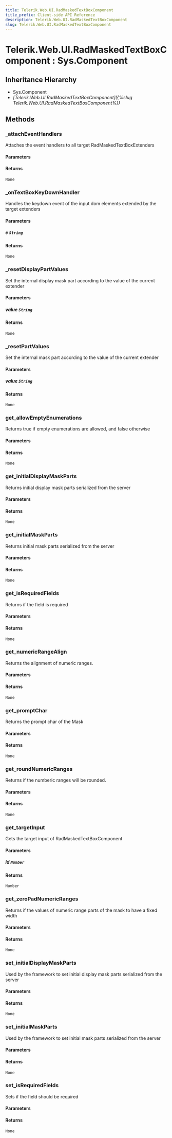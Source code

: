```yaml
---
title: Telerik.Web.UI.RadMaskedTextBoxComponent
title_prefix: Client-side API Reference
description: Telerik.Web.UI.RadMaskedTextBoxComponent
slug: Telerik.Web.UI.RadMaskedTextBoxComponent
---
```


# Telerik.Web.UI.RadMaskedTextBoxComponent : Sys.Component 

## Inheritance Hierarchy

* Sys.Component
* *[Telerik.Web.UI.RadMaskedTextBoxComponent]({%slug Telerik.Web.UI.RadMaskedTextBoxComponent%})*


## Methods

###  _attachEventHandlers

Attaches the event handlers to all target RadMaskedTextBoxExtenders

#### Parameters

#### Returns

`None` 

### _onTextBoxKeyDownHandler

Handles the keydown event of the input dom elements extended by the target extenders

#### Parameters

##### e `String`

#### Returns

`None` 

### _resetDisplayPartValues

Set the internal display mask part according to the value of the current extender

#### Parameters

##### value `String`

#### Returns

`None` 

### _resetPartValues

Set the internal mask part according to the value of the current extender

#### Parameters

##### value `String`

#### Returns

`None` 

### get_allowEmptyEnumerations

Returns true if empty enumerations are allowed, and false otherwise

#### Parameters

#### Returns

`None` 

### get_initialDisplayMaskParts

Returns initial display mask parts serialized from the server

#### Parameters

#### Returns

`None` 

### get_initialMaskParts

Returns initial mask parts serialized from the server

#### Parameters

#### Returns

`None` 

### get_isRequiredFields

Returns if the field is required

#### Parameters

#### Returns

`None` 

### get_numericRangeAlign

Returns the alignment of numeric ranges.

#### Parameters

#### Returns

`None` 

### get_promptChar

Returns the prompt char of the Mask

#### Parameters

#### Returns

`None` 

### get_roundNumericRanges

Returns if the numberic ranges will be rounded.

#### Parameters

#### Returns

`None` 

### get_targetInput

Gets the target input of RadMaskedTextBoxComponent

#### Parameters

##### id `Number`

#### Returns

`Number` 

### get_zeroPadNumericRanges

Returns if the values of numeric range parts of the mask to have a fixed width

#### Parameters

#### Returns

`None` 

### set_initialDisplayMaskParts

Used by the framework to set initial display mask parts serialized from the server

#### Parameters

#### Returns

`None` 

### set_initialMaskParts

Used by the framework to set initial mask parts serialized from the server

#### Parameters

#### Returns

`None` 

### set_isRequiredFields

Sets if the field should be required

#### Parameters

#### Returns

`None` 



